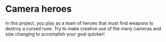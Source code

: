 # Camera heroes

In this project, you play as a team of heroes that must find weapons to destroy a cursed rune. Try to make creative use of the many cameras and size changing to accomplish your goal quicker!
